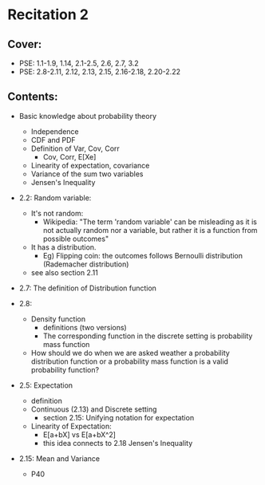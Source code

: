 # Recitation 2
## Cover:
+ PSE: 1.1-1.9, 1.14, 2.1-2.5, 2.6, 2.7, 3.2
+ PSE: 2.8-2.11, 2.12, 2.13, 2.15, 2.16-2.18, 2.20-2.22

## Contents:
+ Basic knowledge about probability theory
    * Independence
    * CDF and PDF
    * Definition of Var, Cov, Corr
        - Cov, Corr, E[Xe]
    * Linearity of expectation, covariance
    * Variance of the sum two variables
    * Jensen's Inequality
    




+ 2.2: Random variable: 
    * It's not random: 
        - Wikipedia: "The term 'random variable' can be misleading as it is not actually random nor a variable, but rather it is a function from possible outcomes"
    * It has a distribution. 
        - Eg) Flipping coin: the outcomes follows Bernoulli distribution (Rademacher distribution)
    * see also section 2.11 


+ 2.7: The definition of Distribution function

+ 2.8: 
    * Density function
        - definitions (two versions)
        - The corresponding function in the discrete setting is probability mass function
    * How should we do when we are asked weather a probability distribution function or a probability mass function is a valid probability function?


+ 2.5: Expectation
    * definition 
    * Continuous (2.13) and Discrete setting
        - section 2.15: Unifying notation for expectation 
    * Linearity of Expectation: 
        - E[a+bX] vs E[a+bX^2]
        - this idea connects to 2.18 Jensen's Inequality

+ 2.15: Mean and Variance
    * P40
